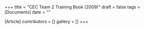 +++
title = "CEC Team 2 Training Book (2009)"
draft = false
tags = [Documents]
date = ""

[Article]
contributors = []
gallery = []
+++